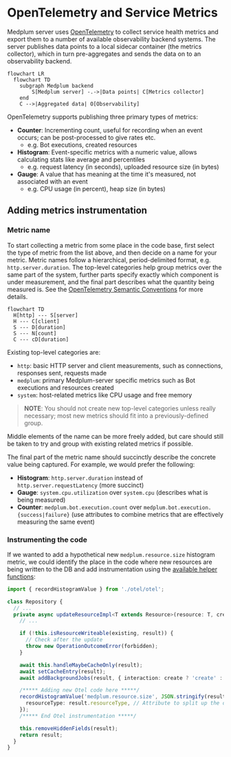 # OpenTelemetry and Service Metrics

Medplum server uses [OpenTelemetry][otel] to collect service health metrics and export them to a number of available
observability backend systems. The server publishes data points to a local sidecar container (the metrics collector),
which in turn pre-aggregates and sends the data on to an observability backend.

```mermaid
flowchart LR
  flowchart TD
    subgraph Medplum backend
        S[Medplum server] -.->|Data points| C[Metrics collector]
    end
    C -->|Aggregated data| O[Observability]
```

OpenTelemetry supports publishing three primary types of metrics:

- **Counter**: Incrementing count, useful for recording when an event occurs; can be post-processed to give rates etc.
  - e.g. Bot executions, created resources
- **Histogram**: Event-specific metrics with a numeric value, allows calculating stats like average and percentiles
  - e.g. request latency (in seconds), uploaded resource size (in bytes)
- **Gauge**: A value that has meaning at the time it's measured, not associated with an event
  - e.g. CPU usage (in percent), heap size (in bytes)

[otel]: https://opentelemetry.io/docs/what-is-opentelemetry/

## Adding metrics instrumentation

### Metric name

To start collecting a metric from some place in the code base, first select the type of metric from the list above, and
then decide on a name for your metric. Metric names follow a hierarchical, period-delimited format, e.g.
`http.server.duration`. The top-level categories help group metrics over the same part of the system, further
parts specify exactly which component is under measurement, and the final part describes what the quantity being
measured is. See the [OpenTelemetry Semantic Conventions][otel-sem-conv] for more details.

```mermaid
flowchart TD
  H[http] --- S[server]
  H --- C[client]
  S --- D[duration]
  S --- N[count]
  C --- cD[duration]
```

Existing top-level categories are:

- `http`: basic HTTP server and client measurements, such as connections, responses sent, requests made
- `medplum`: primary Medplum-server specific metrics such as Bot executions and resources created
- `system`: host-related metrics like CPU usage and free memory

> **NOTE**: You should not create new top-level categories unless really necessary; most new metrics should fit into a
> previously-defined group.

Middle elements of the name can be more freely added, but care should still be taken to try and group with existing
related metrics if possible.

The final part of the metric name should succinctly describe the concrete value being
captured. For example, we would prefer the following:

- **Histogram**: `http.server.duration` instead of `http.server.requestLatency` (more succinct)
- **Gauge**: `system.cpu.utilization` over `system.cpu` (describes what is being measured)
- **Counter**: `medplum.bot.execution.count` over `medplum.bot.execution.{success|failure}` (use attributes to combine metrics that are effectively measuring the same event)

[otel-sem-conv]: https://opentelemetry.io/docs/specs/semconv/

### Instrumenting the code

If we wanted to add a hypothetical new `medplum.resource.size` histogram metric, we could identify the place in the code
where new resources are being written to the DB and add instrumentation using the [available helper functions](./otel.ts):

```ts
import { recordHistogramValue } from './otel/otel';

class Repository {
  // ...
  private async updateResourceImpl<T extends Resource>(resource: T, create: boolean): Promise<T> {
    // ...

    if (!this.isResourceWriteable(existing, result)) {
      // Check after the update
      throw new OperationOutcomeError(forbidden);
    }

    await this.handleMaybeCacheOnly(result);
    await setCacheEntry(result);
    await addBackgroundJobs(result, { interaction: create ? 'create' : 'update' });

    /***** Adding new Otel code here *****/
    recordHistogramValue('medplum.resource.size', JSON.stringify(result).length, {
      resourceType: result.resourceType, // Attribute to split up the data by resource type
    });
    /***** End Otel instrumentation *****/

    this.removeHiddenFields(result);
    return result;
  }
}
```
